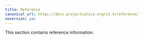 ```yaml
---
title: Reference
canonical_url: https://docs.projectcalico.org/v3.4/reference/
noversion: yes
---
```


This section contains reference information.

